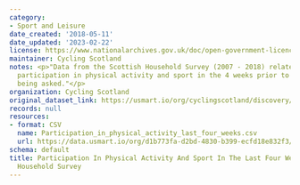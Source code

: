 ```yaml
---
category:
- Sport and Leisure
date_created: '2018-05-11'
date_updated: '2023-02-22'
license: https://www.nationalarchives.gov.uk/doc/open-government-licence/version/3/
maintainer: Cycling Scotland
notes: <p>"Data from the Scottish Household Survey (2007 - 2018) related to people's
  participation in physical activity and sport in the 4 weeks prior to the question
  being asked."</p>
organization: Cycling Scotland
original_dataset_link: https://usmart.io/org/cyclingscotland/discovery/discovery-view-detail/9bb661cb-1dea-4856-b6c2-6aac6508da03
records: null
resources:
- format: CSV
  name: Participation_in_physical_activity_last_four_weeks.csv
  url: https://data.usmart.io/org/d1b773fa-d2bd-4830-b399-ecfd18e832f3/resource?resourceGUID=e2e82854-062a-4bdd-a5d8-b0b09a9d3268
schema: default
title: Participation In Physical Activity And Sport In The Last Four Weeks - Scottish
  Household Survey
---
```

